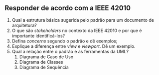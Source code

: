 ## Responder de acordo com a IEEE 42010

1. Qual a estrutura básica sugerida pelo padrão para um documento de arquitetura?
2. O que são *stakeholders* no contexto da IEEE 42010 e por que é importante identificá-los?
3. Defina *concerns* segundo o padrão e dê exemplos;
4. Explique a diferença entre *view* e *viewport*. Dê um exemplo.
5. Qual a relação entre o padrão e as ferramentas da UML?
	1. Diagrama de Caso de Uso
	2. Diagrama de Classes
	3. Diagrama de Sequência